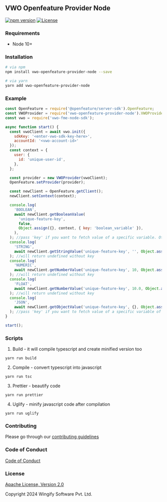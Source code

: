 ## VWO Openfeature Provider Node

[![npm version](https://badge.fury.io/js/vwo-openfeature-provider-node.svg)](https://www.npmjs.com/package/vwo-openfeature-provider-node)
[![License](https://img.shields.io/badge/License-Apache%202.0-blue.svg)](http://www.apache.org/licenses/LICENSE-2.0)

### Requirements

- Node 10+

### Installation

```bash
# via npm
npm install vwo-openfeature-provider-node --save

# via yarn
yarn add vwo-openfeature-provider-node
```

### Example

```javascript
const OpenFeature = require('@openfeature/server-sdk').OpenFeature;
const VWOProvider = require('vwo-openfeature-provider-node').VWOProvider;
const vwo = require('vwo-fme-node-sdk');

async function start() {
  const vwoClient = await vwo.init({
    sdkKey: '<enter-vwo-sdk-key-here>',
    accountId: '<vwo-account-id>'
  });
  const context = {
    user: {
      id: 'unique-user-id',
    },
  };

  const provider = new VWOProvider(vwoClient);
  OpenFeature.setProvider(provider);

  const newClient = OpenFeature.getClient();
  newClient.setContext(context);

  console.log(
    'BOOLEAN',
    await newClient.getBooleanValue(
      'unique-feature-key',
      false,
      Object.assign({}, context, { key: 'boolean_variable' }),
    ),
  ); //pass 'key' if you want to fetch value of a specific variable. Otherwise it will return feature on/off
  console.log(
    'STRING',
    await newClient.getStringValue('unique-feature-key', '', Object.assign({}, context, { key: 'string-variable' })),
  ); //will return undefined without key
  console.log(
    'NUMERIC',
    await newClient.getNumberValue('unique-feature-key', 10, Object.assign({}, context, { key: 'number-variable' })),
  ); //will return undefined without key
  console.log(
    'FLOAT',
    await newClient.getNumberValue('unique-feature-key', 10.0, Object.assign({}, context, { key: 'float-variable' })),
  ); //will return undefined without key
  console.log(
    'JSON',
    await newClient.getObjectValue('unique-feature-key', {}, Object.assign({}, context, { key: 'json-variable' })),
  ); //pass 'key' if you want to fetch value of a specific variable of type JSON. Otherwise it will return all the variables.
}

start();
```

### Scripts

1. Build - it will compile typescript and create minified version too
```
yarn run build
```

2. Compile - convert typescript into javascript
```
yarn run tsc
```

3. Prettier - beautify code
```
yarn run prettier
```

4. Uglify - minify javascript code after compilation
```
yarn run uglify
```

### Contributing

Please go through our [contributing guidelines](https://github.com/wingify/vwo-openfeature-provider-node/blob/master/CONTRIBUTING.md)

### Code of Conduct

[Code of Conduct](https://github.com/wingify/vwo-openfeature-provider-node/blob/master/CODE_OF_CONDUCT.md)

### License

[Apache License, Version 2.0](https://github.com/wingify/vwo-openfeature-provider-node/blob/master/LICENSE)

Copyright 2024 Wingify Software Pvt. Ltd.
